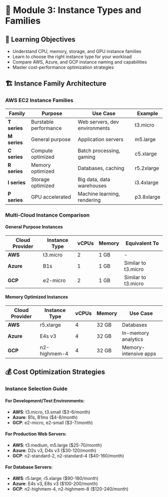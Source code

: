 # 💪 Module 3: Instance Types and Families

## 🎯 Learning Objectives
- Understand CPU, memory, storage, and GPU instance families
- Learn to choose the right instance type for your workload
- Compare AWS, Azure, and GCP instance naming and capabilities
- Master cost-performance optimization strategies

## 🏗️ Instance Family Architecture

### AWS EC2 Instance Families
| Family | Purpose | Use Case | Example |
|--------|---------|----------|---------|
| **T series** | Burstable performance | Web servers, dev environments | t3.micro |
| **M series** | General purpose | Application servers | m5.large |
| **C series** | Compute optimized | Batch processing, gaming | c5.xlarge |
| **R series** | Memory optimized | Databases, caching | r5.2xlarge |
| **I series** | Storage optimized | Big data, data warehouses | i3.4xlarge |
| **P series** | GPU accelerated | Machine learning, rendering | p3.8xlarge |

### Multi-Cloud Instance Comparison

#### General Purpose Instances
| Cloud Provider | Instance Type | vCPUs | Memory | Equivalent To |
|----------------|---------------|-------|--------|---------------|
| **AWS** | t3.micro | 2 | 1 GB | - |
| **Azure** | B1s | 1 | 1 GB | Similar to t3.micro |
| **GCP** | e2-micro | 2 | 1 GB | Similar to t3.micro |

#### Memory Optimized Instances
| Cloud Provider | Instance Type | vCPUs | Memory | Use Case |
|----------------|---------------|-------|--------|----------|
| **AWS** | r5.xlarge | 4 | 32 GB | Databases |
| **Azure** | E4s v3 | 4 | 32 GB | In-memory analytics |
| **GCP** | n2-highmem-4 | 4 | 32 GB | Memory-intensive apps |

## 💰 Cost Optimization Strategies

### Instance Selection Guide

#### For Development/Test Environments:
- **AWS**: t3.micro, t3.small ($3-6/month)
- **Azure**: B1s, B1ms ($4-8/month)
- **GCP**: e2-micro, e2-small ($3-7/month)

#### For Production Web Servers:
- **AWS**: t3.medium, m5.large ($25-70/month)
- **Azure**: D2s v3, D4s v3 ($30-120/month)
- **GCP**: n2-standard-2, n2-standard-4 ($40-160/month)

#### For Database Servers:
- **AWS**: r5.large, r5.xlarge ($90-180/month)
- **Azure**: E4s v3, E8s v3 ($100-200/month)
- **GCP**: n2-highmem-4, n2-highmem-8 ($120-240/month)
